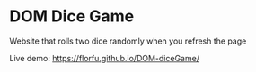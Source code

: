 # DOM Dice Game
Website that rolls two dice randomly when you refresh the page

Live demo:
https://florfu.github.io/DOM-diceGame/
